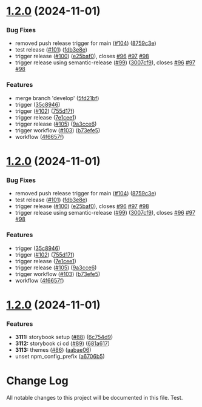 # [1.2.0](https://github.com/tomcoolnl2/wiebecool/compare/v1.1.2...v1.2.0) (2024-11-01)


### Bug Fixes

* removed push release trigger for main ([#104](https://github.com/tomcoolnl2/wiebecool/issues/104)) ([8759c3e](https://github.com/tomcoolnl2/wiebecool/commit/8759c3ee812e8d08413d86e79b588b17d77a2802))
* test release ([#101](https://github.com/tomcoolnl2/wiebecool/issues/101)) ([fdb3e8e](https://github.com/tomcoolnl2/wiebecool/commit/fdb3e8e42a92a72c322916ccc99ee11bef7f6b99))
* trigger release ([#100](https://github.com/tomcoolnl2/wiebecool/issues/100)) ([e25baf0](https://github.com/tomcoolnl2/wiebecool/commit/e25baf05b06beccad948af7eded9052e23bbb711)), closes [#96](https://github.com/tomcoolnl2/wiebecool/issues/96) [#97](https://github.com/tomcoolnl2/wiebecool/issues/97) [#98](https://github.com/tomcoolnl2/wiebecool/issues/98)
* trigger release using semantic-release ([#99](https://github.com/tomcoolnl2/wiebecool/issues/99)) ([3007cf9](https://github.com/tomcoolnl2/wiebecool/commit/3007cf9f59c3875e0c122ea7d9bb5aafc6cd0522)), closes [#96](https://github.com/tomcoolnl2/wiebecool/issues/96) [#97](https://github.com/tomcoolnl2/wiebecool/issues/97) [#98](https://github.com/tomcoolnl2/wiebecool/issues/98)


### Features

* merge branch 'develop' ([5fd21bf](https://github.com/tomcoolnl2/wiebecool/commit/5fd21bf44224ea9484c54d4f92cdb057fb80f782))
* trigger ([35c8946](https://github.com/tomcoolnl2/wiebecool/commit/35c89466ff69977970a707e5152da9868526f5f4))
* trigger ([#102](https://github.com/tomcoolnl2/wiebecool/issues/102)) ([755d17f](https://github.com/tomcoolnl2/wiebecool/commit/755d17fd4a1bc569a7ccef755417730a383fbeeb))
* trigger release ([7e1cee1](https://github.com/tomcoolnl2/wiebecool/commit/7e1cee18ca909cfd273f66e4c534f27f5c19d712))
* trigger release ([#105](https://github.com/tomcoolnl2/wiebecool/issues/105)) ([9a3cce6](https://github.com/tomcoolnl2/wiebecool/commit/9a3cce6569d7609c53888f24ba7b68adb5505373))
* trigger workflow ([#103](https://github.com/tomcoolnl2/wiebecool/issues/103)) ([b73efe5](https://github.com/tomcoolnl2/wiebecool/commit/b73efe546551c9ced5d070e9e65dea0f243c21dd))
* workflow ([4f6657f](https://github.com/tomcoolnl2/wiebecool/commit/4f6657ff4102d9bfee48a9b44ae9026230ea2d4d))

# [1.2.0](https://github.com/tomcoolnl2/wiebecool/compare/v1.1.2...v1.2.0) (2024-11-01)


### Bug Fixes

* removed push release trigger for main ([#104](https://github.com/tomcoolnl2/wiebecool/issues/104)) ([8759c3e](https://github.com/tomcoolnl2/wiebecool/commit/8759c3ee812e8d08413d86e79b588b17d77a2802))
* test release ([#101](https://github.com/tomcoolnl2/wiebecool/issues/101)) ([fdb3e8e](https://github.com/tomcoolnl2/wiebecool/commit/fdb3e8e42a92a72c322916ccc99ee11bef7f6b99))
* trigger release ([#100](https://github.com/tomcoolnl2/wiebecool/issues/100)) ([e25baf0](https://github.com/tomcoolnl2/wiebecool/commit/e25baf05b06beccad948af7eded9052e23bbb711)), closes [#96](https://github.com/tomcoolnl2/wiebecool/issues/96) [#97](https://github.com/tomcoolnl2/wiebecool/issues/97) [#98](https://github.com/tomcoolnl2/wiebecool/issues/98)
* trigger release using semantic-release ([#99](https://github.com/tomcoolnl2/wiebecool/issues/99)) ([3007cf9](https://github.com/tomcoolnl2/wiebecool/commit/3007cf9f59c3875e0c122ea7d9bb5aafc6cd0522)), closes [#96](https://github.com/tomcoolnl2/wiebecool/issues/96) [#97](https://github.com/tomcoolnl2/wiebecool/issues/97) [#98](https://github.com/tomcoolnl2/wiebecool/issues/98)


### Features

* trigger ([35c8946](https://github.com/tomcoolnl2/wiebecool/commit/35c89466ff69977970a707e5152da9868526f5f4))
* trigger ([#102](https://github.com/tomcoolnl2/wiebecool/issues/102)) ([755d17f](https://github.com/tomcoolnl2/wiebecool/commit/755d17fd4a1bc569a7ccef755417730a383fbeeb))
* trigger release ([7e1cee1](https://github.com/tomcoolnl2/wiebecool/commit/7e1cee18ca909cfd273f66e4c534f27f5c19d712))
* trigger release ([#105](https://github.com/tomcoolnl2/wiebecool/issues/105)) ([9a3cce6](https://github.com/tomcoolnl2/wiebecool/commit/9a3cce6569d7609c53888f24ba7b68adb5505373))
* trigger workflow ([#103](https://github.com/tomcoolnl2/wiebecool/issues/103)) ([b73efe5](https://github.com/tomcoolnl2/wiebecool/commit/b73efe546551c9ced5d070e9e65dea0f243c21dd))
* workflow ([4f6657f](https://github.com/tomcoolnl2/wiebecool/commit/4f6657ff4102d9bfee48a9b44ae9026230ea2d4d))

# [1.2.0](https://github.com/tomcoolnl2/wiebecool/compare/v1.1.0...v1.2.0) (2024-11-01)


### Features

* **3111:** storybook setup ([#88](https://github.com/tomcoolnl2/wiebecool/issues/88)) ([6c754d9](https://github.com/tomcoolnl2/wiebecool/commit/6c754d96a6386d696c82d61eea39c074df07315d))
* **3112:** storybook ci cd ([#89](https://github.com/tomcoolnl2/wiebecool/issues/89)) ([681a617](https://github.com/tomcoolnl2/wiebecool/commit/681a6171e7a669de7ba4e4a55c60982e135cadda))
* **3113:** themes ([#86](https://github.com/tomcoolnl2/wiebecool/issues/86)) ([aabae06](https://github.com/tomcoolnl2/wiebecool/commit/aabae064b3fd93398fd90c404f0e43241b72ddd8))
* unset npm_config_prefix ([a6706b5](https://github.com/tomcoolnl2/wiebecool/commit/a6706b5968440388718b164f77191445dd459bf6))

# Change Log

All notable changes to this project will be documented in this file.
Test.
